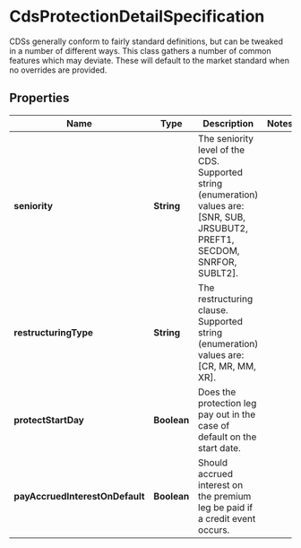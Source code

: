 

# CdsProtectionDetailSpecification

CDSs generally conform to fairly standard definitions, but can be tweaked in a number of different ways.  This class gathers a number of common features which may deviate. These will default to the market standard when  no overrides are provided.

## Properties

Name | Type | Description | Notes
------------ | ------------- | ------------- | -------------
**seniority** | **String** | The seniority level of the CDS.  Supported string (enumeration) values are: [SNR, SUB, JRSUBUT2, PREFT1, SECDOM, SNRFOR, SUBLT2]. | 
**restructuringType** | **String** | The restructuring clause.  Supported string (enumeration) values are: [CR, MR, MM, XR]. | 
**protectStartDay** | **Boolean** | Does the protection leg pay out in the case of default on the start date. | 
**payAccruedInterestOnDefault** | **Boolean** | Should accrued interest on the premium leg be paid if a credit event occurs. | 



